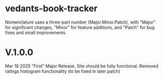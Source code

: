 # vedants-book-tracker

Nomenclature uses a three-part number (Major.Minor.Patch), with "Major" for significant changes, "Minor" for feature additions, and "Patch" for bug fixes and small improvements. 


# V.1.0.0 
Mar 18 2025
"First" Major Release.
Site should be fully functional. Removed ratings histogram functionality (to be fixed in later patch)